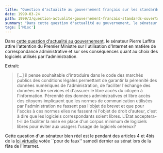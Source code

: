 ```yaml
---
title: "Question d'actualité au gouvernement français sur les standards ouverts et les logiciels libres"
date: 1999-03-24
path: 1999/3/question-actualite-gouvernement-francais-standards-ouverts-logiciels-libres
summary: "Dans cette question d'actualité au gouvernement, le sénateur Pierre Laffite attire l'attention du Premier Ministre sur l'utilisation d'Internet en matière de correspondance administrative et sur ses conséquences quant au choix des logiciels utilisés par l'administration."
tags: ['Misc']
---
```


<P>
Dans <A HREF="http://www.freepatents.org/adapt/laffitte.html">cette
question d'actualité au gouvernement</A>, le sénateur Pierre Laffite attire
l'attention du Premier Ministre sur l'utilisation d'Internet
en matière de correspondance administrative et sur ses conséquences
quant au choix des logiciels utilisés par l'administration.
</P>

<P>
Extrait:
</P>

<BLOCKQUOTE>
[...] il pense souhaitable d'introduire dans le code des marchés publics
des conditions légales permettant de garantir la pérennité des données
numériques de l'administration, de faciliter l'échange des données
entre services et d'assurer le libre accès du citoyen à l'information.
Pérennité des données administratives et libre accès des citoyens
impliquent que les normes de communication utilisées par l'administration
ne fassent pas l'objet de brevet et que pour l'accès à ces normes elles
ne fassent ni l'objet de droit d'auteur, c'est à dire que les logiciels
correspondants soient libres. L'Etat acceptera-t-il de faciliter la mise
en place d'un corpus minimum de logiciels libres pour éviter aux usagers
l'usage de logiciels onéreux?
</BLOCKQUOTE>
<P>
Cette question d'un sénateur bien réel
est le pendant des articles 4 et 4bis de la <A HREF="http://www.loi-internet.org/pages/actu/textes/loifinal.htm">loi
virtuelle</A> votée ``pour de faux'' samedi dernier au sénat lors de la
fête de l'Internet.
</P>


